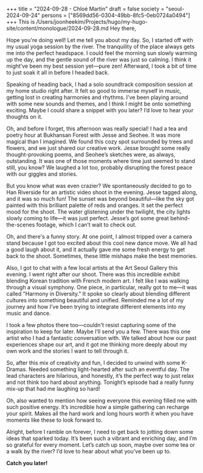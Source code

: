 +++
title = "2024-09-28 - Chloé Martin"
draft = false
society = "seoul-2024-09-24"
persons = ["8569dd56-0304-49bb-8fc5-0eb0724a0494"]
+++
This is /Users/joonheekim/Projects/hugo/my-hugo-site/content/monologue/2024-09-28.md
Hey there,

Hope you're doing well! Let me tell you about my day. So, I started off with my usual yoga session by the river. The tranquility of the place always gets me into the perfect headspace. I could feel the morning sun slowly warming up the day, and the gentle sound of the river was just so calming. I think it might’ve been my best session yet—pure zen! Afterward, I took a bit of time to just soak it all in before I headed back. 

Speaking of heading back, I had a solo soundtrack composition session at my home studio right after. It felt so good to immerse myself in music, getting lost in creating harmonies and rhythms. I've been playing around with some new sounds and themes, and I think I might be onto something exciting. Maybe I could share a snippet with you later? I’d love to hear your thoughts on it. 

Oh, and before I forget, this afternoon was really special! I had a tea and poetry hour at Bukhansan Forest with Jesse and Seohee. It was more magical than I imagined. We found this cozy spot surrounded by trees and flowers, and we just shared our creative work. Jesse brought some really thought-provoking poems, and Seohee’s sketches were, as always, outstanding. It was one of those moments where time just seemed to stand still, you know? We laughed a lot too, probably disrupting the forest peace with our giggles and stories. 

But you know what was even crazier? We spontaneously decided to go to Han Riverside for an artistic video shoot in the evening. Jesse tagged along, and it was so much fun! The sunset was beyond beautiful—like the sky got painted with this brilliant palette of reds and oranges. It set the perfect mood for the shoot. The water glistening under the twilight, the city lights slowly coming to life—it was just perfect. Jesse’s got some great behind-the-scenes footage, which I can’t wait to check out. 

Oh, and there's a funny story. At one point, I almost tripped over a camera stand because I got too excited about this cool new dance move. We all had a good laugh about it, and it actually gave me some fresh energy to get back to the shoot. Sometimes, these little mishaps make the best memories.

Also, I got to chat with a few local artists at the Art Seoul Gallery this evening. I went right after our shoot. There was this incredible exhibit blending Korean tradition with French modern art. I felt like I was walking through a visual symphony. One piece, in particular, really got to me—it was called "Harmony in Diversity." It spoke so clearly about blending different cultures into something beautiful and unified. Reminded me a lot of my journey and how I’ve been trying to integrate different elements into my music and dance. 

I took a few photos there too—couldn't resist capturing some of the inspiration to keep for later. Maybe I’ll send you a few. There was this one artist who I had a fantastic conversation with. We talked about how our past experiences shape our art, and it got me thinking more deeply about my own work and the stories I want to tell through it.

So, after this mix of creativity and fun, I decided to unwind with some K-Dramas. Needed something light-hearted after such an eventful day. The lead characters are hilarious, and honestly, it’s the perfect way to just relax and not think too hard about anything. Tonight’s episode had a really funny mix-up that had me laughing so hard!

Oh, also wanted to mention how seeing everyone this evening filled me with such positive energy. It’s incredible how a simple gathering can recharge your spirit. Makes all the hard work and long hours worth it when you have moments like these to look forward to.

Alright, before I ramble on forever, I need to get back to jotting down some ideas that sparked today. It’s been such a vibrant and enriching day, and I’m so grateful for every moment. Let’s catch up soon, maybe over some tea or a walk by the river? I’d love to hear about what you’ve been up to. 

**Catch you later!**
